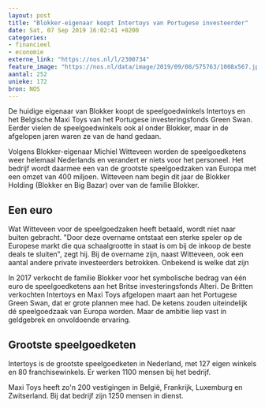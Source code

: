 ```yaml
---
layout: post
title: "Blokker-eigenaar koopt Intertoys van Portugese investeerder"
date: Sat, 07 Sep 2019 16:02:41 +0200
categories: 
- financieel 
- economie 
externe_link: "https://nos.nl/l/2300734"
feature_image: "https://nos.nl/data/image/2019/09/08/575763/1008x567.jpg"
aantal: 252
unieke: 172
bron: NOS
---
```


<p>De huidige eigenaar van Blokker koopt de speelgoedwinkels Intertoys en het Belgische Maxi Toys van het Portugese investeringsfonds Green Swan. Eerder vielen de speelgoedwinkels ook al onder Blokker, maar in de afgelopen jaren waren ze van de hand gedaan.</p>
<p>Volgens Blokker-eigenaar Michiel Witteveen worden de speelgoedketens weer helemaal Nederlands en verandert er niets voor het personeel. Het bedrijf wordt daarmee een van de grootste speelgoedzaken van Europa met een omzet van 400 miljoen. Witteveen nam begin dit jaar de Blokker Holding (Blokker en Big Bazar) over van de familie Blokker.</p>
<h2>Een euro</h2>
<p>Wat Witteveen voor de speelgoedzaken heeft betaald, wordt niet naar buiten gebracht. "Door deze overname ontstaat een sterke speler op de Europese markt die qua schaalgrootte in staat is om bij de inkoop de beste deals te sluiten", zegt hij. Bij de overname zijn, naast Witteveen, ook een aantal andere private investeerders betrokken. Onbekend is welke dat zijn</p>
<p>In 2017 verkocht de familie Blokker voor het symbolische bedrag van één euro de speelgoedketens aan het Britse investeringsfonds Alteri. De Britten verkochten Intertoys en Maxi Toys afgelopen maart aan het Portugese Green Swan, dat er grote plannen mee had. De ketens zouden uiteindelijk dé speelgoedzaak van Europa worden. Maar de ambitie liep vast in geldgebrek en onvoldoende ervaring.</p>
<h2>Grootste speelgoedketen</h2>
<p>Intertoys is de grootste speelgoedketen in Nederland, met 127 eigen winkels en 80 franchisewinkels. Er werken 1100 mensen bij het bedrijf.</p>
<p>Maxi Toys heeft zo'n 200 vestigingen in België, Frankrijk, Luxemburg en Zwitserland. Bij dat bedrijf zijn 1250 mensen in dienst.</p>
